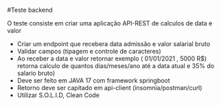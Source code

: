 #Teste backend

O teste consiste em criar uma aplicação API-REST de calculos de data e valor

- Criar um endpoint que recebera data admissão e valor salarial bruto
- Validar campos (tipagem e controle de caracteres)
- Ao receber a data  e valor retornar exemplo ( 01/01/2021 , 5000 R$) retorna calculo de quantos dias/meses/ano até a data atual e 35% do salario bruto)
- Deve ser feito em JAVA 17 com framework springboot
- Retorno deve ser capitado em api-client (insomnia/postman/curl)
- Utilizar S.O.L.I.D, Clean Code
